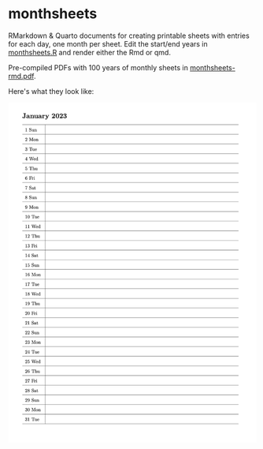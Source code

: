 # monthsheets

RMarkdown & Quarto documents for creating printable sheets with entries for each day, one month per sheet. Edit the start/end years in [monthsheets.R](monthsheets.R) and render either the Rmd or qmd.

Pre-compiled PDFs with 100 years of monthly sheets in [monthsheets-rmd.pdf](monthsheets-rmd.pdf).

Here's what they look like:

![](monthsheets.png)
